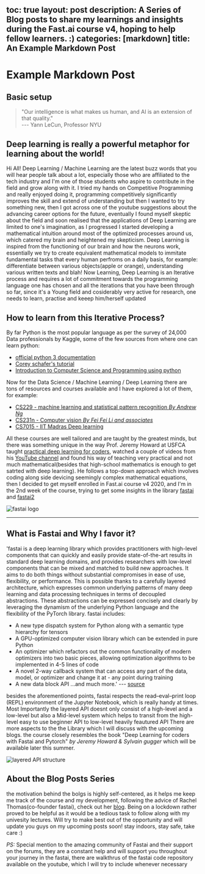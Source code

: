 
toc: true
layout: post
description: A Series of Blog posts to share my learnings and insights during the Fast.ai course v4, hoping to help fellow learners. :)
categories: [markdown]
title: An Example Markdown Post
---
# Example Markdown Post

## Basic setup

>"Our intelligence is what makes us human, and AI is an extension of that quality."   
--- Yann LeCun, Professor  NYU

## Deep learning is really a powerful metaphor for learning about the world!

Hi All!
Deep Learning / Machine Learning are the latest buzz words that you will hear people talk about a lot, especially those who are affiliated to the tech industry and I'm one of those students who aspire to contribute in the field and grow along with it. I tried my hands on Competitive Programming and really enjoyed doing it, programming competitively significantly improves the skill and extend of understanding but then I wanted to try something new, then I got across one of the youtube suggestions about the advancing career options for the future, eventually I found myself skeptic about the field and soon realised that the applications of Deep Learning are limited to one's imagination, as I progressed I started developing a mathematical intuition around most of the optimized processes around us, which catered my brain and heightened my skepticism.
Deep Learning is inspired from the functioning of our brain and how the neurons work, essentially we try to create equivalent mathematical models to immitate fundamental tasks that every human perfroms on a daily basis, for example: differentiate between various objects(apple or orange), understanding various written texts and blah!
Now Learning, Deep Learning is an Iterative process and requires a lot of commitment towards the programming language one has chosen and all the iterations that you have been through so far, since it's a Young field and cosiderably very active for research, one needs to learn, practise and keeep him/herself updated

## How to learn from this Iterative Process?
By far Python is the most popular language as per the survey of 24,000 Data professionals by Kaggle, some of the few sources from where one can learn python:
- [official python 3 documentation](https://docs.python.org/3/) 
- [Corey schafer's tutorial](https://www.youtube.com/channel/UCCezIgC97PvUuR4_gbFUs5g)
- [Introduction to Computer Science and Programming using python](https://courses.edx.org/courses/course-v1:MITx+6.00.1x_7+3T2015/course/)

Now for the Data Science / Machine Learning / Deep Learning there are tons of resources and courses available and I have explored a lot of them, for example:
- [CS229 - machine learning and statistical pattern recognition *By Andrew Ng*](https://www.youtube.com/playlist?list=PLA89DCFA6ADACE599)
- [CS231n - Computer vision *By Fei Fei Li and associates*](https://www.youtube.com/playlist?list=PL3FW7Lu3i5JvHM8ljYj-zLfQRF3EO8sYv)
- [CS7015 - IIT Madras Deep learning](https://www.youtube.com/playlist?list=PLyqSpQzTE6M9gCgajvQbc68Hk_JKGBAYT)

All these courses are well tailored and are taught by the greatest minds, but there was something unique in the way Prof. Jeremy Howard at USFCA taught [practical deep learning for coders](https://course.fast.ai), watched a couple of videos from his [YouTube channel](https://www.youtube.com/user/howardjeremyp) and found his way of teaching very practical and not much mathematical(besides that high-school mathematics is enough to get satrted with deep learning). He follows a top-down approach which involves coding along side devicing seemingly complex mathematical equations, then I decided to get myself enrolled in Fast.ai course v4 2020, and I'm in the 2nd week of the course, trying to get some insights in the library [fastai](https://github.com/fastai/fastai) and [fastai2](https://github.com/fastai/fastai2)
    
![fastai logo](https://miro.medium.com/max/1128/1*H2bbbgCg4u71KsYay7eVhQ.png)

---
## What is **Fastai** and Why I favor it?
'fastai is a deep learning library which provides practitioners with high-level components that can quickly and easily provide state-of-the-art results in standard deep learning domains, and provides researchers with low-level components that can be mixed and matched to build new approaches. It aims to do both things without substantial compromises in ease of use, flexibility, or performance. This is possible thanks to a carefully layered architecture, which expresses common underlying patterns of many deep learning and data processing techniques in terms of decoupled abstractions. These abstractions can be expressed concisely and clearly by leveraging the dynamism of the underlying Python language and the flexibility of the PyTorch library. fastai includes:

- A new type dispatch system for Python along with a semantic type hierarchy for tensors
- A GPU-optimized computer vision library which can be extended in pure Python
- An optimizer which refactors out the common functionality of modern optimizers into two basic pieces,  allowing optimization algorithms to be implemented in 4-5 lines of code
- A novel 2-way callback system that can access any part of the data, model, or optimizer and change it at - any point during training
- A new data block API
...and much more.' --- [source](https://www.fast.ai/2020/02/13/fastai-A-Layered-API-for-Deep-Learning/)

besides the aforementioned points, fastai respects the read–eval–print loop (REPL) environment of the Jupyter Notebook, which is really handy at times. Most Importantly  the layered API doesnt only consist of a high-level and a low-level but also a Mid-level system which helps to transit from the high-level easy to use beginner API to low-level heavily feautured API
There are more aspects to the the Library which I will discuss with the upcoming blogs.
the course closely resembles the book "Deep Learning for coders with Fastai and Pytorch" *by Jeremy Howard & Sylvain gugger* which will be available later this summer.

![layered API structure](https://www.fast.ai/images/fastai_paper/layered.PNG)

## About the Blog Posts Series
the motivation behind the bolgs is highly self-centered, as it helps me keep me track of the course and my development, following the advice of Rachel Thomas(co-founder fastai), check out her [blog](https://medium.com/@racheltho/why-you-yes-you-should-blog-7d2544ac1045).
Being on a lockdown rather proved to be helpful as it would be a tedious task to follow along with my univesity lectures.
Will try to make best out of the opportunity and will update you guys on my upcoming posts soon!
stay indoors, stay safe, take care :)

*PS:* Special mention to the amazing community of Fastai and their support on the forums, they are a constant help and will support you throughout your journey in the fastai, there are walkthrus of the fastai code repository available on the youtube, which I will try to include whenever necessary  

